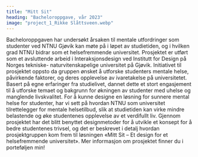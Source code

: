 ```yaml
---
title: "Mitt Sit"
heading: "Bacheloroppgave, vår 2023"
image: "project_1_Rikke Slåttsveen.webp"
---
```


Bacheloroppgaven har undersøkt årsaken til mentale utfordringer som studenter ved NTNU Gjøvik kan møte på i løpet av studietiden, og i hvilken grad NTNU bidrar som et helsefremmende universitet. Prosjektet er utført som et avsluttende arbeid i Interaksjonsdesign ved Institutt for Design på Norges tekniske- naturvitenskapelige universitet på Gjøvik. Initiativet til prosjektet oppsto da gruppen ønsket å utforske studenters mentale helse, påvirkende faktorer, og deres opplevelse av ivaretakelse på universitetet. Basert på egne erfaringer fra studielivet, dannet dette et stort engasjement til å utforske temaet og bakgrunn for økningen av studenter med uhelse og manglende livskvalitet. For å kunne designe en løsning for sunnere mental helse for studenter, har vi sett på hvordan NTNU som universitet tilrettelegger for mentale helsetilbud, slik at studietiden kan virke mindre belastende og øke studentenes opplevelse av et verdifullt liv. Gjennom prosjektet har det blitt benyttet designmetoder for å utvikle et konsept for å bedre studentenes trivsel, og det er beskrevet i detalj hvordan prosjektgruppen kom frem til løsningen «Mitt Sit – Et design for et helsefremmende universitet». 
Mer informasjon om prosjektet finner du i porteføljen min!
